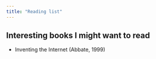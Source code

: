 ```yaml
---
title: "Reading list"
---
```


## Interesting books I might want to read

- Inventing the Internet (Abbate, 1999)